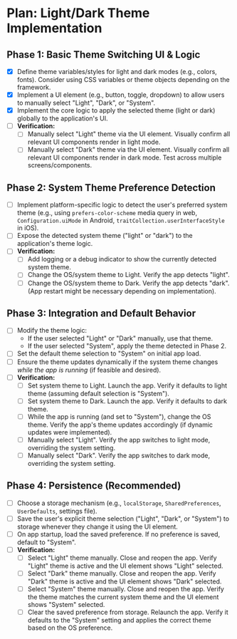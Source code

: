 # Plan: Light/Dark Theme Implementation

## Phase 1: Basic Theme Switching UI & Logic

- [x] Define theme variables/styles for light and dark modes (e.g., colors, fonts). Consider using CSS variables or theme objects depending on the framework.
- [x] Implement a UI element (e.g., button, toggle, dropdown) to allow users to manually select "Light", "Dark", or "System".
- [x] Implement the core logic to apply the selected theme (light or dark) globally to the application's UI.
- [ ] **Verification:**
  - [ ] Manually select "Light" theme via the UI element. Visually confirm all relevant UI components render in light mode.
  - [ ] Manually select "Dark" theme via the UI element. Visually confirm all relevant UI components render in dark mode. Test across multiple screens/components.

## Phase 2: System Theme Preference Detection

- [ ] Implement platform-specific logic to detect the user's preferred system theme (e.g., using `prefers-color-scheme` media query in web, `Configuration.uiMode` in Android, `traitCollection.userInterfaceStyle` in iOS).
- [ ] Expose the detected system theme ("light" or "dark") to the application's theme logic.
- [ ] **Verification:**
  - [ ] Add logging or a debug indicator to show the currently detected system theme.
  - [ ] Change the OS/system theme to Light. Verify the app detects "light".
  - [ ] Change the OS/system theme to Dark. Verify the app detects "dark". (App restart might be necessary depending on implementation).

## Phase 3: Integration and Default Behavior

- [ ] Modify the theme logic:
  - If the user selected "Light" or "Dark" manually, use that theme.
  - If the user selected "System", apply the theme detected in Phase 2.
- [ ] Set the default theme selection to "System" on initial app load.
- [ ] Ensure the theme updates dynamically if the system theme changes _while the app is running_ (if feasible and desired).
- [ ] **Verification:**
  - [ ] Set system theme to Light. Launch the app. Verify it defaults to light theme (assuming default selection is "System").
  - [ ] Set system theme to Dark. Launch the app. Verify it defaults to dark theme.
  - [ ] While the app is running (and set to "System"), change the OS theme. Verify the app's theme updates accordingly (if dynamic updates were implemented).
  - [ ] Manually select "Light". Verify the app switches to light mode, overriding the system setting.
  - [ ] Manually select "Dark". Verify the app switches to dark mode, overriding the system setting.

## Phase 4: Persistence (Recommended)

- [ ] Choose a storage mechanism (e.g., `localStorage`, `SharedPreferences`, `UserDefaults`, settings file).
- [ ] Save the user's explicit theme selection ("Light", "Dark", or "System") to storage whenever they change it using the UI element.
- [ ] On app startup, load the saved preference. If no preference is saved, default to "System".
- [ ] **Verification:**
  - [ ] Select "Light" theme manually. Close and reopen the app. Verify "Light" theme is active and the UI element shows "Light" selected.
  - [ ] Select "Dark" theme manually. Close and reopen the app. Verify "Dark" theme is active and the UI element shows "Dark" selected.
  - [ ] Select "System" theme manually. Close and reopen the app. Verify the theme matches the current system theme and the UI element shows "System" selected.
  - [ ] Clear the saved preference from storage. Relaunch the app. Verify it defaults to the "System" setting and applies the correct theme based on the OS preference.
